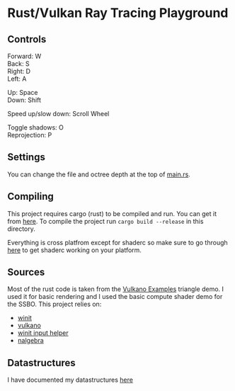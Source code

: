 # Rust/Vulkan Ray Tracing Playground

## Controls

Forward: W\
Back: S\
Right: D\
Left: A

Up: Space\
Down: Shift

Speed up/slow down: Scroll Wheel

Toggle shadows: O\
Reprojection: P

## Settings

You can change the file and octree depth at the top of [main.rs](src/main.rs).

## Compiling

This project requires cargo (rust) to be compiled and run. You can get it from [here](https://doc.rust-lang.org/cargo/getting-started/installation.html). To compile the project run `cargo build --release` in this directory.

Everything is cross platfrom except for shaderc so make sure to go through [here](https://github.com/vulkano-rs/vulkano#setup-and-troubleshooting) to get shaderc working on your platform.

## Sources

Most of the rust code is taken from the [Vulkano Examples](https://github.com/vulkano-rs/vulkano-examples) triangle demo. I used it for basic rendering and I used the basic compute shader demo for the SSBO. This project relies on:

 - [winit](https://github.com/rust-windowing/winit)
 - [vulkano](https://github.com/vulkano-rs/vulkano)
 - [winit input helper](https://github.com/rukai/winit_input_helper)
 - [nalgebra](https://github.com/dimforge/nalgebra)

## Datastructures

I have documented my datastructures [here](DATASTRUCTURES.md)
